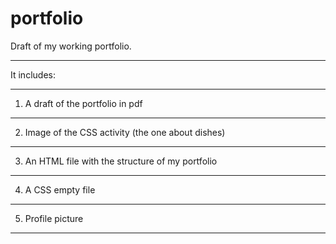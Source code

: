 # portfolio
Draft of my working portfolio.
***
It includes:
***
1) A draft of the portfolio in pdf
***
2) Image of the CSS activity (the one about dishes)
***
3) An HTML file with the structure of my portfolio
***
4) A CSS empty file
***
5) Profile picture
***

